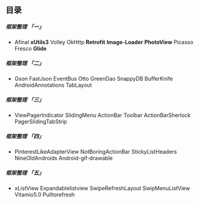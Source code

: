 ## 目录 
##### 框架整理 「一」
* Afinal **xUtils3** Volley OkHttp **Retrofit** **Image-Loader** **PhotoView** Picasso Fresco **Glide**
##### 框架整理 「二」
* Gson FastJson EventBus Otto GreenDao SnappyDB BufferKnife AndroidAnnotations TabLayout
##### 框架整理 「三」
* ViewPagerIndicator SlidingMenu ActionBar Toolbar ActionBarSherlock PagerSlidingTabStrip
##### 框架整理 「四」
* PinterestLikeAdapterView NotBoringActionBar StickyListHeaders NineOldAndroids Android-gif-drawable
##### 框架整理 「五」
* xListView Expandablelistview SwipeRefreshLayout SwipMenuListView  Vitamio5.0 Pulltorefresh